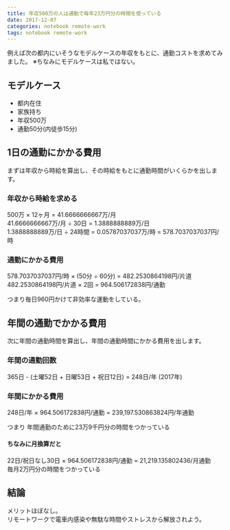 ```yaml
---
title: 年収500万の人は通勤で毎年23万円分の時間を使っている
date: 2017-12-07
categories: notebook remote-work
tags: notebook remote-work
---
```


例えば次の都内にいそうなモデルケースの年収をもとに、通勤コストを求めてみました。
※ちなみにモデルケースは私ではない。

## モデルケース

- 都内在住
- 家族持ち
- 年収500万
- 通勤50分(内徒歩15分)

## 1日の通勤にかかる費用

まずは年収から時給を算出し、その時給をもとに通勤時間がいくらかを出します。


### 年収から時給を求める

500万 × 12ヶ月 = 41.6666666667万/月  
41.6666666667万/月 ÷ 30日 = 1.3888888889万/日  
1.3888888889万/日 ÷ 24時間 = 0.05787037037万/時 = 578.7037037037円/時

### 通勤にかかる費用

578.7037037037円/時 × (50分 ÷ 60分) = 482.2530864198円/片道  
482.2530864198円/片道 × 2回 = 964.506172838円/通勤

つまり毎日960円かけて非効率な運動をしている。

## 年間の通勤でかかる費用

次に年間の通勤時間を算出し、年間の通勤時間にかかる費用を出します。

### 年間の通勤回数

365日 - (土曜52日 + 日曜53日 + 祝日12日) = 248日/年 (2017年)

### 年間にかかる費用

248日/年 × 964.506172838円/通勤 = 239,197.530863824円/年通勤

つまり 年間通勤のために23万9千円分の時間をつかっている

#### ちなみに月換算だと

22日/祝日なし30日 × 964.506172838円/通勤 = 21,219.135802436/月通勤  
毎月2万円分の時間をつかっている

## 結論

メリットほぼなし。  
リモートワークで電車内感染や無駄な時間やストレスから解放されよう。
